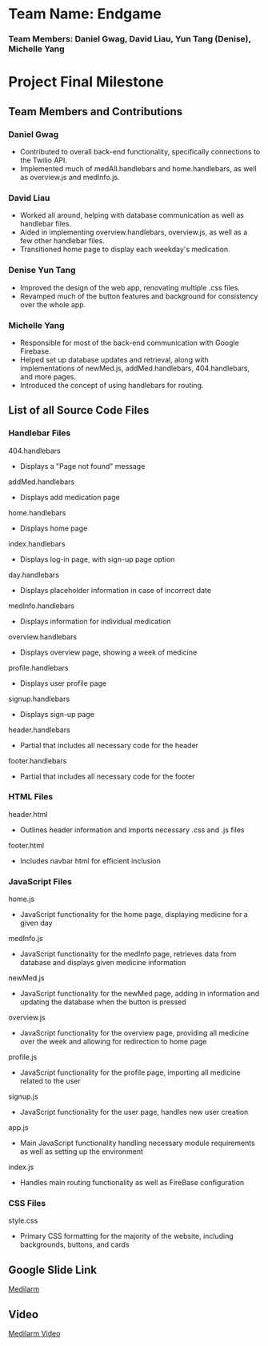 # Team Name: Endgame
### Team Members: Daniel Gwag, David Liau, Yun Tang (Denise), Michelle Yang

# Project Final Milestone

## Team Members and Contributions

### Daniel Gwag

* Contributed to overall back-end functionality, specifically connections to the Twilio API.
* Implemented much of medAll.handlebars and home.handlebars, as well as overview.js and medInfo.js.

### David Liau

* Worked all around, helping with database communication as well as handlebar files.
* Aided in implementing overview.handlebars, overview.js, as well as a few other handlebar files.
* Transitioned home page to display each weekday's medication.

### Denise Yun Tang

* Improved the design of the web app, renovating multiple .css files.
* Revamped much of the button features and background for consistency over the whole app.

### Michelle Yang

* Responsible for most of the back-end communication with Google Firebase.
* Helped set up database updates and retrieval, along with implementations of newMed.js, addMed.handlebars, 404.handlebars, and more pages.
* Introduced the concept of using handlebars for routing.

## List of all Source Code Files

### Handlebar Files
404.handlebars  
  - Displays a "Page not found" message  
  
addMed.handlebars  
  - Displays add medication page  
  
home.handlebars  
  - Displays home page  
  
index.handlebars  
  - Displays log-in page, with sign-up page option  
  
day.handlebars
  - Displays placeholder information in case of incorrect date
  
medInfo.handlebars  
  - Displays information for individual medication  
  
overview.handlebars  
  - Displays overview page, showing a week of medicine  
  
profile.handlebars  
  - Displays user profile page  
  
signup.handlebars  
  - Displays sign-up page  
  
header.handlebars
  - Partial that includes all necessary code for the header
  
footer.handlebars
  - Partial that includes all necessary code for the footer

### HTML Files
header.html
 - Outlines header information and imports necessary .css and .js files

footer.html
 - Includes navbar html for efficient inclusion
 
### JavaScript Files
home.js
 - JavaScript functionality for the home page, displaying medicine for a given day
 
medInfo.js
 - JavaScript functionality for the medInfo page, retrieves data from database and displays given medicine information

newMed.js
 - JavaScript functionality for the newMed page, adding in information and updating the database when the button is pressed
 
overview.js
 - JavaScript functionality for the overview page, providing all medicine over the week and allowing for redirection to home page
 
profile.js
 - JavaScript functionality for the profile page, importing all medicine related to the user
 
signup.js
 - JavaScript functionality for the user page, handles new user creation
 
app.js
 - Main JavaScript functionality handling necessary module requirements as well as setting up the environment
 
index.js
 - Handles main routing functionality as well as FireBase configuration
 
### CSS Files
style.css
 - Primary CSS formatting for the majority of the website, including backgrounds, buttons, and cards
 
## Google Slide Link
[Medilarm](https://docs.google.com/presentation/d/1J0QwBt-8_NaC1ZSOFMOepTxeFEpRSkRm9UihSf2RCQA/edit?usp=sharing)

## Video
[Medilarm Video](https://drive.google.com/a/ucsd.edu/file/d/1GVITjswJqYuJUUBHp1Tbw7dQTuqlkxMm/view?usp=sharing)
